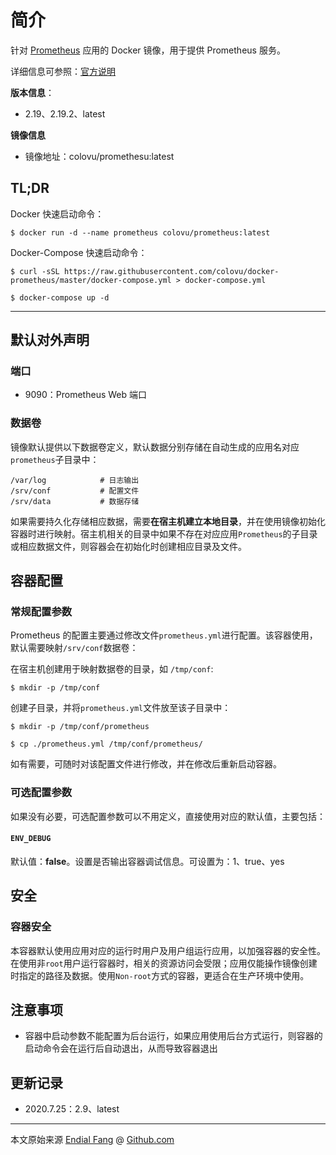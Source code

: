 # 简介

针对 [Prometheus](https://prometheus.io) 应用的 Docker 镜像，用于提供 Prometheus 服务。

详细信息可参照：[官方说明](https://prometheus.io/docs/introduction/overview/)

**版本信息**：

- 2.19、2.19.2、latest

**镜像信息**

* 镜像地址：colovu/promethesu:latest



## TL;DR

Docker 快速启动命令：

```shell
$ docker run -d --name prometheus colovu/prometheus:latest
```

Docker-Compose 快速启动命令：

```shell
$ curl -sSL https://raw.githubusercontent.com/colovu/docker-prometheus/master/docker-compose.yml > docker-compose.yml

$ docker-compose up -d
```



---



## 默认对外声明

### 端口

- 9090：Prometheus Web 端口

### 数据卷

镜像默认提供以下数据卷定义，默认数据分别存储在自动生成的应用名对应`prometheus`子目录中：

```shell
/var/log			# 日志输出
/srv/conf			# 配置文件
/srv/data			# 数据存储
```

如果需要持久化存储相应数据，需要**在宿主机建立本地目录**，并在使用镜像初始化容器时进行映射。宿主机相关的目录中如果不存在对应应用`Prometheus`的子目录或相应数据文件，则容器会在初始化时创建相应目录及文件。



## 容器配置

### 常规配置参数

Prometheus 的配置主要通过修改文件`prometheus.yml`进行配置。该容器使用，默认需要映射`/srv/conf`数据卷：

在宿主机创建用于映射数据卷的目录，如 `/tmp/conf`:

```shell
$ mkdir -p /tmp/conf
```

创建子目录，并将`prometheus.yml`文件放至该子目录中：

```shell
$ mkdir -p /tmp/conf/prometheus

$ cp ./prometheus.yml /tmp/conf/prometheus/
```

如有需要，可随时对该配置文件进行修改，并在修改后重新启动容器。



### 可选配置参数

如果没有必要，可选配置参数可以不用定义，直接使用对应的默认值，主要包括：

#### `ENV_DEBUG`

默认值：**false**。设置是否输出容器调试信息。可设置为：1、true、yes



## 安全

### 容器安全

本容器默认使用应用对应的运行时用户及用户组运行应用，以加强容器的安全性。在使用非`root`用户运行容器时，相关的资源访问会受限；应用仅能操作镜像创建时指定的路径及数据。使用`Non-root`方式的容器，更适合在生产环境中使用。



## 注意事项

- 容器中启动参数不能配置为后台运行，如果应用使用后台方式运行，则容器的启动命令会在运行后自动退出，从而导致容器退出



## 更新记录

- 2020.7.25：2.9、latest



----

本文原始来源 [Endial Fang](https://github.com/colovu) @ [Github.com](https://github.com)
